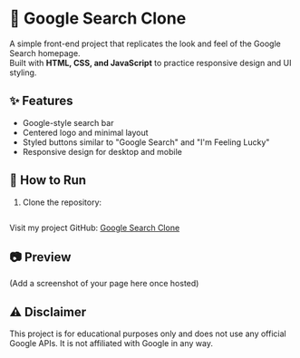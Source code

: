 # 🔎 Google Search Clone

A simple front-end project that replicates the look and feel of the Google Search homepage.  
Built with **HTML, CSS, and JavaScript** to practice responsive design and UI styling.  

## ✨ Features
- Google-style search bar  
- Centered logo and minimal layout  
- Styled buttons similar to "Google Search" and "I'm Feeling Lucky"  
- Responsive design for desktop and mobile  

## 🚀 How to Run
1. Clone the repository:
   ```bash
  Visit my project GitHub: [Google Search Clone](https://github.com/avega89-0407/google-search-clone)


## 📷 Preview
(Add a screenshot of your page here once hosted)

## ⚠️ Disclaimer

This project is for educational purposes only and does not use any official Google APIs.
It is not affiliated with Google in any way.

